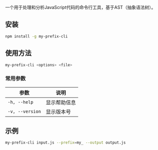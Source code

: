 一个用于处理和分析JavaScript代码的命令行工具，基于AST（抽象语法树）。

## 安装

```bash
npm install -g my-prefix-cli
```

## 使用方法

```bash
my-prefix-cli <options> <file>
```

### 常用参数

| 参数         | 说明           |
| ------------ | -------------- |
| `-h, --help` | 显示帮助信息   |
| `-v, --version` | 显示版本号   |

## 示例

```bash
my-prefix-cli input.js --prefix=my_ --output output.js
```
